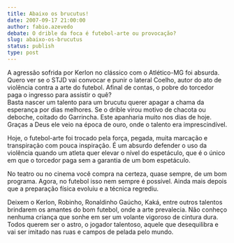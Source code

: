 ```yaml
---
title: Abaixo os brucutus!
date: 2007-09-17 21:00:00
author: fabio.azevedo
debate: O drible da foca é futebol-arte ou provocação?
slug: abaixo-os-brucutus
status: publish 
type: post
---
```


A agressão sofrida por Kerlon no clássico com o Atlético-MG foi absurda. Quero ver se o STJD vai convocar e punir o lateral Coelho, autor do ato de violência contra a arte do futebol. Afinal de contas, o pobre do torcedor paga o ingresso para assistir o quê?   
Basta nascer um talento para um brucutu querer apagar a chama da esperança por dias melhores. Se o drible virou motivo de chacota ou deboche, coitado do Garrincha. Este apanharia muito nos dias de hoje. Graças a Deus ele veio na época de ouro, onde o talento era imprescindível. 


Hoje, o futebol-arte foi trocado pela força, pegada, muita marcação e transpiração com pouca inspiração. É um absurdo defender o uso da violência quando um atleta quer elevar o nível do espetáculo, que é o único em que o torcedor paga sem a garantia de um bom espetáculo.


No teatro ou no cinema você compra na certeza, quase sempre, de um bom programa. Agora, no futebol isso nem sempre é possível. Ainda mais depois que a preparação física evoluiu e a técnica regrediu.


Deixem o Kerlon, Robinho, Ronaldinho Gaúcho, Kaká, entre outros talentos brindarem os amantes do bom futebol, onde a arte prevalecia. Não conheço nenhuma criança que sonhe em ser um volante vigoroso de cintura dura. Todos querem ser o astro, o jogador talentoso, aquele que desequilibra e vai ser imitado nas ruas e campos de pelada pelo mundo.   



